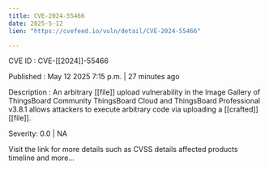 ```yaml
---
title: CVE-2024-55466
date: 2025-5-12
lien: "https://cvefeed.io/vuln/detail/CVE-2024-55466"

---
```


CVE ID : CVE-[[2024]]-55466

Published :  May 12
2025
7:15 p.m. | 27 minutes ago

Description : An arbitrary [[file]] upload vulnerability in the Image Gallery of ThingsBoard Community
ThingsBoard Cloud and ThingsBoard Professional v3.8.1 allows attackers to execute arbitrary code via uploading a [[crafted]] [[file]].

Severity: 0.0 | NA

Visit the link for more details
such as CVSS details
affected products
timeline
and more...
